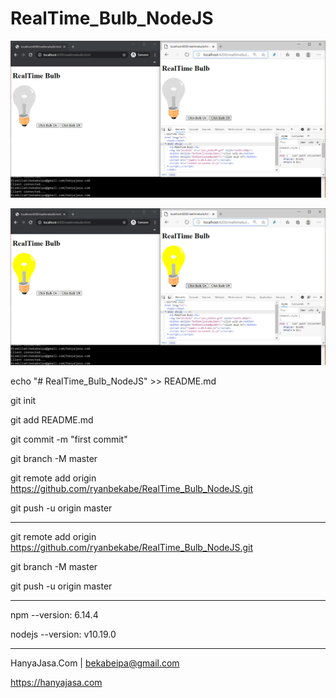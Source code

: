 # RealTime_Bulb_NodeJS

![alt text](bulpoff.png)

![alt text](bulpon.png)

echo "# RealTime_Bulb_NodeJS" >> README.md

git init

git add README.md

git commit -m "first commit"

git branch -M master

git remote add origin https://github.com/ryanbekabe/RealTime_Bulb_NodeJS.git

git push -u origin master

____

git remote add origin https://github.com/ryanbekabe/RealTime_Bulb_NodeJS.git

git branch -M master

git push -u origin master

____

npm --version: 6.14.4

nodejs --version: v10.19.0

____

HanyaJasa.Com | bekabeipa@gmail.com

https://hanyajasa.com
